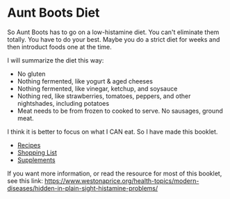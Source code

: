 # Aunt Boots Diet

So Aunt Boots has to go on a low-histamine diet. You can't eliminate them totally. You have to do your best. Maybe you do a strict diet for weeks and then introduct foods one at the time.

I will summarize the diet this way:
* No gluten
* Nothing fermented, like yogurt & aged cheeses
* Nothing fermented, like vinegar, ketchup, and soysauce
* Nothing red, like strawberries, tomatoes, peppers, and other nightshades, including potatoes
* Meat needs to be from frozen to cooked to serve. No sausages, ground meat.

I think it is better to focus on what I CAN eat. So I have made this booklet. 

* [Recipes](Recipes.md)
* [Shopping List](ShoppingList.md)
* [Supplements](Supplements.md)

If you want more information, or read the resource for most of this booklet, see this link: 
https://www.westonaprice.org/health-topics/modern-diseases/hidden-in-plain-sight-histamine-problems/